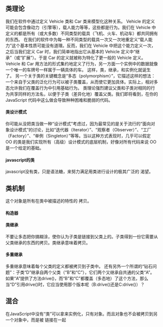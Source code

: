 ## 类理论
我们在软件中通过定义 Vehicle 类和 Car 类来模型化这种关系。
Vehicle 的定义可能会包含像动力（引擎等），载人能力等等，这些都是行为。我们在 Vehicle 中定义的都是所有（或大多数）不同类型的载具（飞机、火车、机动车）都共同拥有的东西。
在我们的软件中为每一种不同类型的载具一次又一次地重定义“载人能力”这个基本性质可能没有道理。反而，我们在 Vehicle 中把这个能力定义一次，之后当我们定义 Car 时，我们简单地指出它从基本的 Vehicle 定义中“继承”（或“扩展”）。于是 Car 的定义就被称为特化了更一般的 Vehicle 定义。
Vehicle 和 Car 用方法的形式集约地定义了行为，另一方面一个实例中的数据就像一个唯一的车牌号一样属于一辆具体的车。
这样，类，继承，和实例化就诞生了。
另一个关于类的关键概念是“多态（polymorphism）”，它描述这样的想法：一个来自于父类的泛化行为可以被子类覆盖，从而使它更加具体。实际上，相对多态允许我们在覆盖行为中引用基础行为。
类理论强烈建议父类和子类对相同的行为共享同样的方法名，以便于子类（差异化地）覆盖父类。我们即将看到，在你的 JavaScript 代码中这么做会导致种种困难和脆弱的代码。

#### 类设计模式
你可能从没把类当做一种“设计模式”考虑过，因为最常见的是关于流行的“面向对象设计模式”的讨论，比如“迭代器（Iterator）”、“观察者（Observer）”、“工厂（Factory）”、“单例（Singleton）”等等。当以这种方式表现时，几乎可以假定 OO 的类是我们实现所有（高级）设计模式的底层机制，好像对所有代码来说 OO 是一个给定的基础。

#### javascript的类
javascript没有类，只是语法糖，来努力满足用类进行设计的极其广泛的 渴望。

## 类机制
这个对象是所有在类中被描述的特性的 拷贝。

#### 构造器

#### 类继承
不要让多态把你搞糊涂，使你认为子类是链接到父类上的。子类得到一份它需要从父类继承的东西的拷贝。类继承意味着拷贝。

#### 多重继承
多重继承意味着每个父类的定义都被拷贝到子类中。
还有另外一个所谓的“钻石问题”：子类“D”继承自两个父类（“B”和“C”），它们两个又继承自共通的父类“A”。如果“A”提供了方法drive()，而“B”和“C”都覆盖（多态地）了这个方法，那么当“D”引用drive()时，它应当使用那个版本呢（B:drive()还是C:drive()）？

## 混合
在JavaScript中没有“类”可以拿来实例化，只有对象。而且对象也不会被拷贝到另一个对象中，而是被 链接在一起

